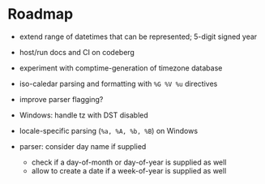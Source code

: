 # Roadmap

- extend range of datetimes that can be represented; 5-digit signed year

- host/run docs and CI on codeberg

- experiment with comptime-generation of timezone database

- iso-caledar parsing and formatting with `%G %V %u` directives

- improve parser flagging?

- Windows: handle tz with DST disabled

- locale-specific parsing (`%a, %A, %b, %B`) on Windows

- parser: consider day name if supplied
  - check if a day-of-month or day-of-year is supplied as well
  - allow to create a date if a week-of-year is supplied as well
